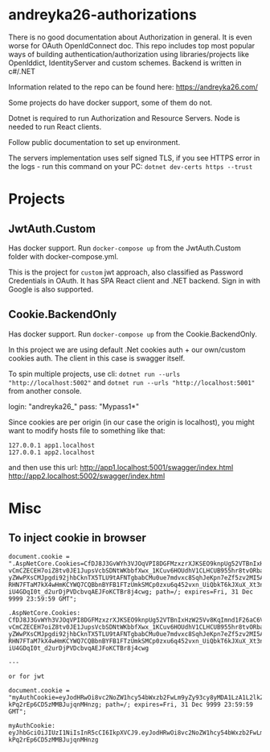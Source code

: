 # andreyka26-authorizations

There is no good documentation about Authorization in general. It is even worse for OAuth OpenIdConnect doc. This repo includes top most popular ways of building authentication/authorization using libraries/projects like OpenIddict, IdentityServer and custom schemes. Backend is written in c#/.NET

Information related to the repo can be found here: https://andreyka26.com/

Some projects do have docker support, some of them do not.

Dotnet is required to run Authorization and Resource Servers.
Node is needed to run React clients.

Follow public documentation to set up environment.

The servers implementation uses self signed TLS, if you see HTTPS error in the logs - run this command on your PC: `dotnet dev-certs https --trust`

# Projects

## JwtAuth.Custom

Has docker support. Run `docker-compose up` from the JwtAuth.Custom folder with docker-compose.yml.

This is the project for `custom` jwt approach, also classified as Password Credentials in OAuth. It has SPA React client and .NET backend.
Sign in with Google is also supported.


## Cookie.BackendOnly

Has docker support. Run `docker-compose up` from the Cookie.BackendOnly.

In this project we are using default .Net cookies auth + our own/custom cookies auth. The client in this case is swagger itself.

To spin multiple projects, use cli: `dotnet run --urls "http://localhost:5002"` and `dotnet run --urls "http://localhost:5001"` from another console.

login: "andreyka26_"
pass: "Mypass1*"

Since cookies are per origin (in our case the origin is localhost), you might want to modify hosts file to something like that:

```
127.0.0.1 app1.localhost
127.0.0.1 app2.localhost
```

and then use this url:
http://app1.localhost:5001/swagger/index.html
http://app2.localhost:5002/swagger/index.html


# Misc

## To inject cookie in browser

```
document.cookie = ".AspNetCore.Cookies=CfDJ8J3GvWYh3VJOqVPI8DGFMzxzrXJKSEO9knpUg52VTBnIxHzW25Vv8KqImnd1F26aC6VeOzBzP9978FH3uaLaxU2mV-vCmCZECEH7oiZ8tv0JE1JupsVcbSDNtWKbbfXwx_1KCuv6HOUdhV1CLHCUB955hr8tvORbaUwcewBPGfxCsdVKy4PUP-yZWwPXsCMJpgdi92jhbCknTX5TLU9tAFNTgbabCMu0ue7mdvxc8SqhJeKpn7eZf5zv2MI5An3nI_SLbDxYg9C09sgN29jQMz4y8dks3mbIdBUIXrDVgnK249NbS4hKr6qugcnCmFdNCue5O1SwBsS1_vb5e0zRx9774tbi7OFgkC5-RHN7FTaM7kX4wHmKCYWQ7CQBbnBYFB1FTzUmkSMCp0zxu6q452vxn_UiQbkT6kJXuX_Xt3nnPS_-iU4GDqI0t_d2urDjPVDcbvqAEJFoKCTBr8j4cwg; path=/; expires=Fri, 31 Dec 9999 23:59:59 GMT";

.AspNetCore.Cookies:
CfDJ8J3GvWYh3VJOqVPI8DGFMzxzrXJKSEO9knpUg52VTBnIxHzW25Vv8KqImnd1F26aC6VeOzBzP9978FH3uaLaxU2mV-vCmCZECEH7oiZ8tv0JE1JupsVcbSDNtWKbbfXwx_1KCuv6HOUdhV1CLHCUB955hr8tvORbaUwcewBPGfxCsdVKy4PUP-yZWwPXsCMJpgdi92jhbCknTX5TLU9tAFNTgbabCMu0ue7mdvxc8SqhJeKpn7eZf5zv2MI5An3nI_SLbDxYg9C09sgN29jQMz4y8dks3mbIdBUIXrDVgnK249NbS4hKr6qugcnCmFdNCue5O1SwBsS1_vb5e0zRx9774tbi7OFgkC5-RHN7FTaM7kX4wHmKCYWQ7CQBbnBYFB1FTzUmkSMCp0zxu6q452vxn_UiQbkT6kJXuX_Xt3nnPS_-iU4GDqI0t_d2urDjPVDcbvqAEJFoKCTBr8j4cwg

---

or for jwt

document.cookie = "myAuthCookie=eyJodHRwOi8vc2NoZW1hcy54bWxzb2FwLm9yZy93cy8yMDA1LzA1L2lkZW50aXR5L2NsYWltcy9uYW1lIjoiYW5kcmV5a2EyNl8iLCJGdWxsTmFtZSI6IkFuZHJpaSBCdWkiLCJodHRwOi8vc2NoZW1hcy5taWNyb3NvZnQuY29tL3dzLzIwMDgvMDYvaWRlbnRpdHkvY2xhaW1zL3JvbGUiOiJBZG1pbmlzdHJhdG9yIiwiZXhwIjoxNzQyODQxOTIzLCJpc3MiOiJhbmRyZXlrYTI2IiwiYXVkIjoiYXVkaWVuY2UifQ.oj9RA33k2rPuR08SC-kPq2rEp6CD5zMMBJujqnMHnzg; path=/; expires=Fri, 31 Dec 9999 23:59:59 GMT";

myAuthCookie:
eyJhbGciOiJIUzI1NiIsInR5cCI6IkpXVCJ9.eyJodHRwOi8vc2NoZW1hcy54bWxzb2FwLm9yZy93cy8yMDA1LzA1L2lkZW50aXR5L2NsYWltcy9uYW1lIjoiYW5kcmV5a2EyNl8iLCJGdWxsTmFtZSI6IkFuZHJpaSBCdWkiLCJodHRwOi8vc2NoZW1hcy5taWNyb3NvZnQuY29tL3dzLzIwMDgvMDYvaWRlbnRpdHkvY2xhaW1zL3JvbGUiOiJBZG1pbmlzdHJhdG9yIiwiZXhwIjoxNzQyODQxOTIzLCJpc3MiOiJhbmRyZXlrYTI2IiwiYXVkIjoiYXVkaWVuY2UifQ.oj9RA33k2rPuR08SC-kPq2rEp6CD5zMMBJujqnMHnzg

```